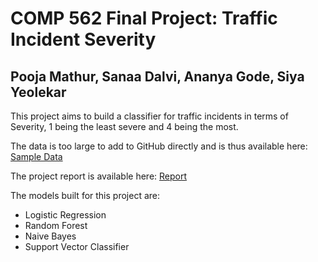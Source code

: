 # COMP 562 Final Project: Traffic Incident Severity
## Pooja Mathur, Sanaa Dalvi, Ananya Gode, Siya Yeolekar

This project aims to build a classifier for traffic incidents in terms of Severity, 1 being the least severe and 4 being the most.

The data is too large to add to GitHub directly and is thus available here: [Sample Data](https://kaggle.com/datasets/9171f9a66758cb92b2e52c0fbfb94716f985af48de4639890b1352c1afb9d4c0)

The project report is available here: [Report](https://github.com/pmthr/comp562/blob/main/final_project/report.pdf)

The models built for this project are:
  - Logistic Regression
  - Random Forest
  - Naive Bayes
  - Support Vector Classifier
